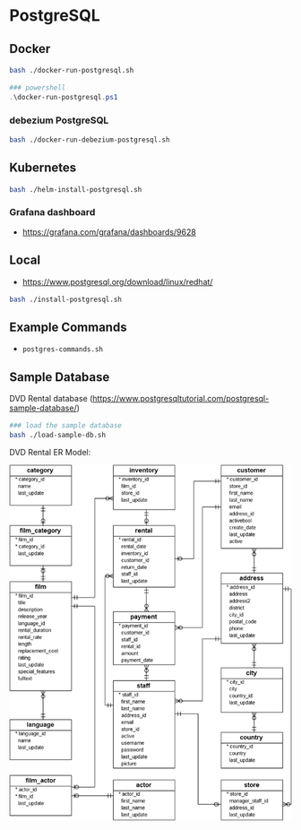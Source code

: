 # PostgreSQL

## Docker

```bash
bash ./docker-run-postgresql.sh
```

```powershell
### powershell
.\docker-run-postgresql.ps1
```

### debezium PostgreSQL

```bash
bash ./docker-run-debezium-postgresql.sh
```

## Kubernetes

```bash
bash ./helm-install-postgresql.sh
```

### Grafana dashboard

- https://grafana.com/grafana/dashboards/9628

## Local

- https://www.postgresql.org/download/linux/redhat/

```bash
bash ./install-postgresql.sh
```

## Example Commands

- `postgres-commands.sh`

## Sample Database

DVD Rental database (https://www.postgresqltutorial.com/postgresql-sample-database/)

```bash
### load the sample database
bash ./load-sample-db.sh
```

DVD Rental ER Model:

![dvd-rental-erd](/contents/images/dvd-rental-sample-database-diagram.png)
